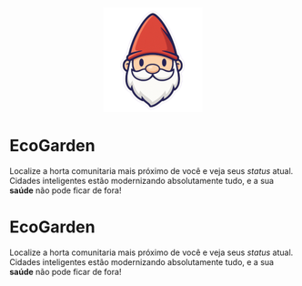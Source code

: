 <p align="center"> <img src="/public/gnome-1.svg" alt="mascot"/> </p>

# EcoGarden

Localize a horta comunitaria mais próximo de você e veja seus _status_ atual. Cidades inteligentes estão modernizando absolutamente tudo, e a sua **saúde** não pode ficar de fora!

# EcoGarden

Localize a horta comunitaria mais próximo de você e veja seus _status_ atual. Cidades inteligentes estão modernizando absolutamente tudo, e a sua **saúde** não pode ficar de fora!
